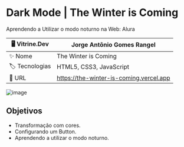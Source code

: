 # Dark Mode | The Winter is Coming

Aprendendo a Utilizar o modo noturno na Web: Alura

| 🖥️ Vitrine.Dev |  Jorge Antônio Gomes Rangel   |
| -------------  | --- |
| :sparkles: Nome        | The Winter is Coming
| :label: Tecnologias | HTML5, CSS3, JavaScript
| :rocket: URL         | https://the-winter-is-coming.vercel.app

<!-- Inserir imagem com a #vitrinedev ao final do link -->
![image](https://github.com/JorgeRangell/Dark-Mode-Knowledge/assets/101427212/66e08038-ecec-43d2-b476-c0cd2f9bc92a#vitrinedev)

## Objetivos

* Transformação com cores.
* Configurando um Button.
* Aprendendo a utilizar o modo noturno.

